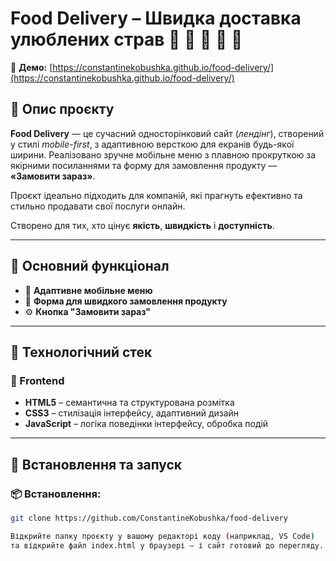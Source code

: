 # Food Delivery – Швидка доставка улюблених страв 🥗 🍜 🥡 🚴 🚚

🔗 **Демо:** [https://constantinekobushka.github.io/food-delivery/](https://constantinekobushka.github.io/food-delivery/)

## 🔎 Опис проєкту

**Food Delivery** — це сучасний односторінковий сайт (_лендінг_), створений у стилі _mobile-first_, з адаптивною версткою для екранів будь-якої ширини. Реалізовано зручне мобільне меню з плавною прокруткою за якірними посиланнями та форму для замовлення продукту — **«Замовити зараз»**.

Проєкт ідеально підходить для компаній, які прагнуть ефективно та стильно продавати свої послуги онлайн.

Створено для тих, хто цінує **якість**, **швидкість** і **доступність**.

---

## 🌟 Основний функціонал

- 📱 **Адаптивне мобільне меню**
- 📨 **Форма для швидкого замовлення продукту**
- ⚙️ **Кнопка "Замовити зараз"**

---

## 🧰 Технологічний стек

### 🔨 Frontend

- **HTML5** – семантична та структурована розмітка
- **CSS3** – стилізація інтерфейсу, адаптивний дизайн
- **JavaScript** – логіка поведінки інтерфейсу, обробка подій

---

## 🚀 Встановлення та запуск

### 📦 Встановлення:

```bash
git clone https://github.com/ConstantineKobushka/food-delivery

Відкрийте папку проєкту у вашому редакторі коду (наприклад, VS Code)
та відкрийте файл index.html у браузері — і сайт готовий до перегляду.
```
